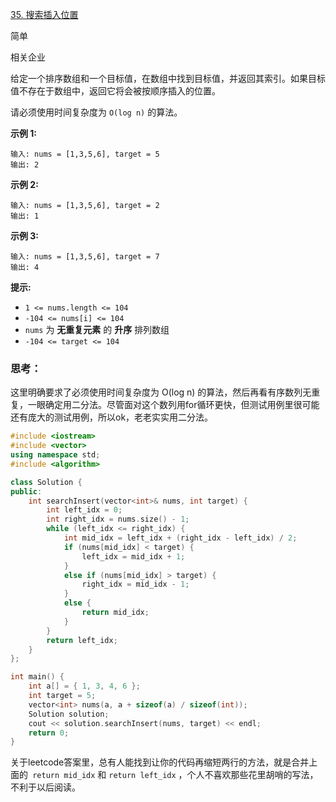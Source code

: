 [35. 搜索插入位置](https://leetcode.cn/problems/search-insert-position/)



简单



相关企业

给定一个排序数组和一个目标值，在数组中找到目标值，并返回其索引。如果目标值不存在于数组中，返回它将会被按顺序插入的位置。

请必须使用时间复杂度为 `O(log n)` 的算法。

 

**示例 1:**

```
输入: nums = [1,3,5,6], target = 5
输出: 2
```

**示例 2:**

```
输入: nums = [1,3,5,6], target = 2
输出: 1
```

**示例 3:**

```
输入: nums = [1,3,5,6], target = 7
输出: 4
```

 

**提示:**

- `1 <= nums.length <= 104`
- `-104 <= nums[i] <= 104`
- `nums` 为 **无重复元素** 的 **升序** 排列数组
- `-104 <= target <= 104`



### 思考：

这里明确要求了必须使用时间复杂度为 O(log n) 的算法，然后再看有序数列无重复，一眼确定用二分法。尽管面对这个数列用for循环更快，但测试用例里很可能还有庞大的测试用例，所以ok，老老实实用二分法。

```cpp
#include <iostream>
#include <vector>
using namespace std;
#include <algorithm>

class Solution {
public:
    int searchInsert(vector<int>& nums, int target) {
        int left_idx = 0;
        int right_idx = nums.size() - 1;        
        while (left_idx <= right_idx) {
            int mid_idx = left_idx + (right_idx - left_idx) / 2;
            if (nums[mid_idx] < target) {
                left_idx = mid_idx + 1;
            }
            else if (nums[mid_idx] > target) {
                right_idx = mid_idx - 1;
            }
            else {
                return mid_idx;
            }
        }
        return left_idx;
    }
};

int main() {
    int a[] = { 1, 3, 4, 6 };
    int target = 5;
    vector<int> nums(a, a + sizeof(a) / sizeof(int));
    Solution solution;
    cout << solution.searchInsert(nums, target) << endl;
    return 0;
}


```

关于leetcode答案里，总有人能找到让你的代码再缩短两行的方法，就是合并上面的` return mid_idx` 和 `return left_idx` ，个人不喜欢那些花里胡哨的写法，不利于以后阅读。